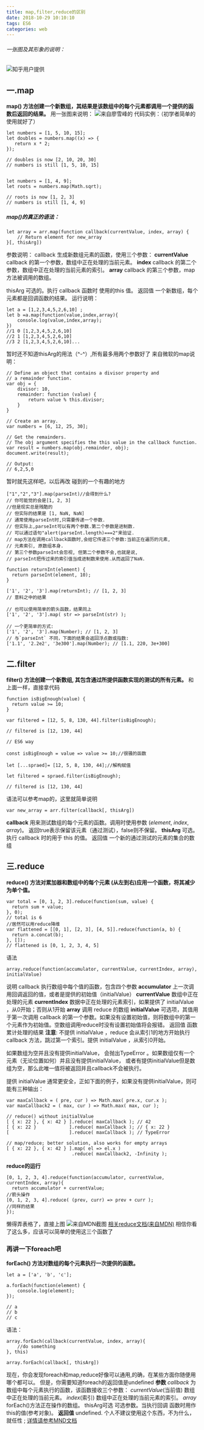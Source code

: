 ```yaml
---
title: map,filter,reduce的区别
date: 2018-10-29 10:10:10
tags: ES6
categories: web
---
```


###### 一张图及其形象的说明：

![知乎用户提供](http://ow47touqj.bkt.clouddn.com/filter_map_reduce.png)

## 一.map

**map() 方法创建一个新数组，其结果是该数组中的每个元素都调用一个提供的函数后返回的结果。**
用一张图来说明：
![来自廖雪峰的](https://www.liaoxuefeng.com/files/attachments/0013879622109990efbf9d781704b02994ba96765595f56000/0)
代码实例：（初学者简单的使用就好了）
<!-- more -->
```
let numbers = [1, 5, 10, 15];
let doubles = numbers.map((x) => {
   return x * 2;
});

// doubles is now [2, 10, 20, 30]
// numbers is still [1, 5, 10, 15]


let numbers = [1, 4, 9];
let roots = numbers.map(Math.sqrt);

// roots is now [1, 2, 3]
// numbers is still [1, 4, 9]
```

##### map()的真正的语法：

```
let array = arr.map(function callback(currentValue, index, array) { 
    // Return element for new_array 
}[, thisArg])
```

参数说明：
callback 生成新数组元素的函数，使用三个参数：
**currentValue**
callback 的第一个参数，数组中正在处理的当前元素。
**index**
callback 的第二个参数，数组中正在处理的当前元素的索引。
**array**
callback 的第三个参数，map 方法被调用的数组。

thisArg
可选的。执行 callback 函数时 使用的this 值。
返回值
一个新数组，每个元素都是回调函数的结果。
运行说明：

```
let a = [1,2,3,4,5,2,6,10] ;
let b =a.map(function(value,index,array){
    console.log(value,index,array);
})
//1 0 [1,2,3,4,5,2,6,10]
//2 1 [1,2,3,4,5,2,6,10]
//3 2 [1,2,3,4,5,2,6,10]...
```

暂时还不知道thisArg的用法（^-^）,所有最多用两个参数好了
来自微软的map说明：

```
// Define an object that contains a divisor property and
// a remainder function.
var obj = {
    divisor: 10,
    remainder: function (value) {
        return value % this.divisor;
    }
}

// Create an array.
var numbers = [6, 12, 25, 30];

// Get the remainders.
// The obj argument specifies the this value in the callback function.
var result = numbers.map(obj.remainder, obj);
document.write(result);

// Output:
// 6,2,5,0
```

暂时就先这样吧，以后再改
碰到的一个有趣的地方

```
["1","2","3"].map(parseInt)//会得到什么?
// 你可能觉的会是[1, 2, 3]
//但是现实总是残酷的
// 但实际的结果是 [1, NaN, NaN]
// 通常使用parseInt时,只需要传递一个参数.
// 但实际上,parseInt可以有两个参数.第二个参数是进制数.
// 可以通过语句"alert(parseInt.length)===2"来验证.
// map方法在调用callback函数时,会给它传递三个参数:当前正在遍历的元素, 
// 元素索引, 原数组本身.
// 第三个参数parseInt会忽视, 但第二个参数不会,也就是说,
// parseInt把传过来的索引值当成进制数来使用.从而返回了NaN.

function returnInt(element) {
  return parseInt(element, 10);
}

['1', '2', '3'].map(returnInt); // [1, 2, 3]
// 意料之中的结果

// 也可以使用简单的箭头函数，结果同上
['1', '2', '3'].map( str => parseInt(str) );

// 一个更简单的方式:
['1', '2', '3'].map(Number); // [1, 2, 3]
// 与`parseInt` 不同，下面的结果会返回浮点数或指数:
['1.1', '2.2e2', '3e300'].map(Number); // [1.1, 220, 3e+300]
```

## 二.filter

**filter() 方法创建一个新数组, 其包含通过所提供函数实现的测试的所有元素。**
和上面一样，直接拿代码

```
function isBigEnough(value) {
  return value >= 10;
}

var filtered = [12, 5, 8, 130, 44].filter(isBigEnough);

// filtered is [12, 130, 44]

// ES6 way

const isBigEnough = value => value >= 10;//很骚的函数

let [...spraed]= [12, 5, 8, 130, 44];//解构赋值

let filtered = spraed.filter(isBigEnough);

// filtered is [12, 130, 44]
```

语法可以参考map的，这里就简单说明

```
var new_array = arr.filter(callback[, thisArg])
```

**callback**
用来测试数组的每个元素的函数。调用时使用参数 (*element*, *index*, *array*)。
返回true表示保留该元素（通过测试），false则不保留。
**thisArg**
可选。执行 callback 时的用于 this 的值。
返回值
一个新的通过测试的元素的集合的数组

## 三.reduce

**reduce() 方法对累加器和数组中的每个元素 (从左到右)应用一个函数，将其减少为单个值。**

```
var total = [0, 1, 2, 3].reduce(function(sum, value) {
  return sum + value;
}, 0);
// total is 6
//居然可以用reduce降维
var flattened = [[0, 1], [2, 3], [4, 5]].reduce(function(a, b) {
  return a.concat(b);
}, []);
// flattened is [0, 1, 2, 3, 4, 5]
```

语法

```
array.reduce(function(accumulator, currentValue, currentIndex, array), initialValue)
```

说明
callback
执行数组中每个值的函数，包含四个参数
**accumulator**
上一次调用回调返回的值，或者是提供的初始值（initialValue）
**currentValue**
数组中正在处理的元素
**currentIndex**
数据中正在处理的元素索引，如果提供了 initialValue ，从0开始；否则从1开始
**array**
调用 reduce 的数组
**initialValue**
可选项，其值用于第一次调用 callback 的第一个参数。如果没有设置初始值，则将数组中的第一个元素作为初始值。空数组调用reduce时没有设置初始值将会报错。
返回值
函数累计处理的结果
**注意**:
不提供 initialValue ，reduce 会从索引1的地方开始执行 callback 方法，跳过第一个索引。提供 initialValue ，从索引0开始。

如果数组为空并且没有提供initialValue， 会抛出TypeError 。如果数组仅有一个元素（无论位置如何）并且没有提供initialValue， 或者有提供initialValue但是数组为空，那么此唯一值将被返回并且callback不会被执行。

提供 initialValue 通常更安全，正如下面的例子，如果没有提供initialValue，则可能有三种输出：

```
var maxCallback = ( pre, cur ) => Math.max( pre.x, cur.x );
var maxCallback2 = ( max, cur ) => Math.max( max, cur );

// reduce() without initialValue
[ { x: 22 }, { x: 42 } ].reduce( maxCallback ); // 42
[ { x: 22 }            ].reduce( maxCallback ); // { x: 22 }
[                      ].reduce( maxCallback ); // TypeError

// map/reduce; better solution, also works for empty arrays
[ { x: 22 }, { x: 42 } ].map( el => el.x )
                        .reduce( maxCallback2, -Infinity );
```

**reduce的运行**

```
[0, 1, 2, 3, 4].reduce(function(accumulator, currentValue, currentIndex, array){
  return accumulator + currentValue;
//箭头操作
[0, 1, 2, 3, 4].reduce( (prev, curr) => prev + curr );
//同样的结果
});
```

懒得弄表格了，直接上图
![来自MDN截图](http://ow47touqj.bkt.clouddn.com/QQ%E5%9B%BE%E7%89%8720170922162803.png)
[相关reduce文档(来自MDN)](https://developer.mozilla.org/zh-CN/docs/Web/JavaScript/Reference/Global_Objects/Array/Reduce)
相信你看了这么多，应该可以简单的使用这三个函数了

### 再讲一下foreach吧

**forEach() 方法对数组的每个元素执行一次提供的函数。**

```
let a = ['a', 'b', 'c'];

a.forEach(function(element) {
    console.log(element);
});

// a
// b
// c
```

语法：

```
array.forEach(callback(currentValue, index, array){
    //do something
}, this)

array.forEach(callback[, thisArg])
```

现在，你会发现foreach和map,reduce好像可以通用,的确，在某些方面你随便用哪个都可以。
但是，你需要知道foreach的返回值是undefined
**参数**
*callback*
为数组中每个元素执行的函数，该函数接收三个参数：
*currentValue*(当前值)
数组中正在处理的当前元素。
*index*(索引)
数组中正在处理的当前元素的索引。
*array*
forEach()方法正在操作的数组。
thisArg可选
可选参数。当执行回调 函数时用作this的值(参考对象)。
**返回值**
undefined.
个人不建议使用这个东西，不为什么，就任性 ;
[详情请参考MND文档](https://developer.mozilla.org/zh-CN/docs/Web/JavaScript/Reference/Global_Objects/Array/forEach)